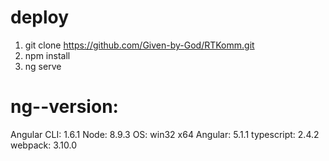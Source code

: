 # deploy

 1) git clone https://github.com/Given-by-God/RTKomm.git
 2) npm install
 3) ng serve



# ng--version:

  Angular CLI: 1.6.1
  Node: 8.9.3
  OS: win32 x64
  Angular: 5.1.1
  typescript: 2.4.2
  webpack: 3.10.0

